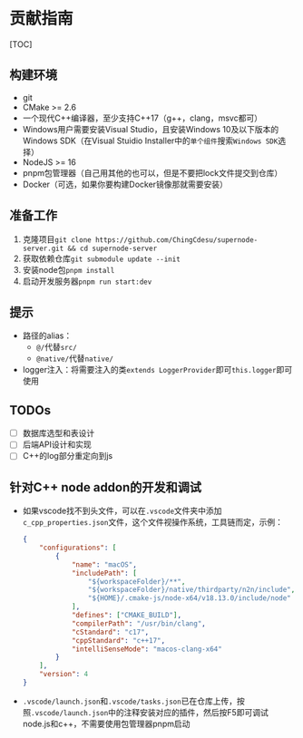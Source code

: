# 贡献指南

[TOC]

## 构建环境

* git
* CMake >= 2.6
* 一个现代C++编译器，至少支持C++17（g++，clang，msvc都可）
* Windows用户需要安装Visual Studio，且安装Windows 10及以下版本的Windows SDK（在Visual Stuidio Installer中的`单个组件`搜索`Windows SDK`选择）
* NodeJS >= 16
* pnpm包管理器（自己用其他的也可以，但是不要把lock文件提交到仓库）
* Docker（可选，如果你要构建Docker镜像那就需要安装）

## 准备工作

1. 克隆项目`git clone https://github.com/ChingCdesu/supernode-server.git && cd supernode-server`
2. 获取依赖仓库`git submodule update --init`
3. 安装node包`pnpm install`
4. 启动开发服务器`pnpm run start:dev`

## 提示

* 路径的alias：
  * `@/`代替`src/`
  * `@native/`代替`native/`
* logger注入：将需要注入的类`extends LoggerProvider`即可`this.logger`即可使用

## TODOs

- [ ] 数据库选型和表设计
- [ ] 后端API设计和实现
- [ ] C++的log部分重定向到js

## 针对C++ node addon的开发和调试

* 如果vscode找不到头文件，可以在`.vscode`文件夹中添加`c_cpp_properties.json`文件，这个文件视操作系统，工具链而定，示例：

  ```json
  {
      "configurations": [
          {
              "name": "macOS",
              "includePath": [
                  "${workspaceFolder}/**",
                  "${workspaceFolder}/native/thirdparty/n2n/include",
                  "${HOME}/.cmake-js/node-x64/v18.13.0/include/node"
              ],
              "defines": ["CMAKE_BUILD"],
              "compilerPath": "/usr/bin/clang",
              "cStandard": "c17",
              "cppStandard": "c++17",
              "intelliSenseMode": "macos-clang-x64"
          }
      ],
      "version": 4
  }
  ```

* `.vscode/launch.json`和`.vscode/tasks.json`已在仓库上传，按照`.vscode/launch.json`中的注释安装对应的插件，然后按F5即可调试node.js和c++，不需要使用包管理器pnpm启动